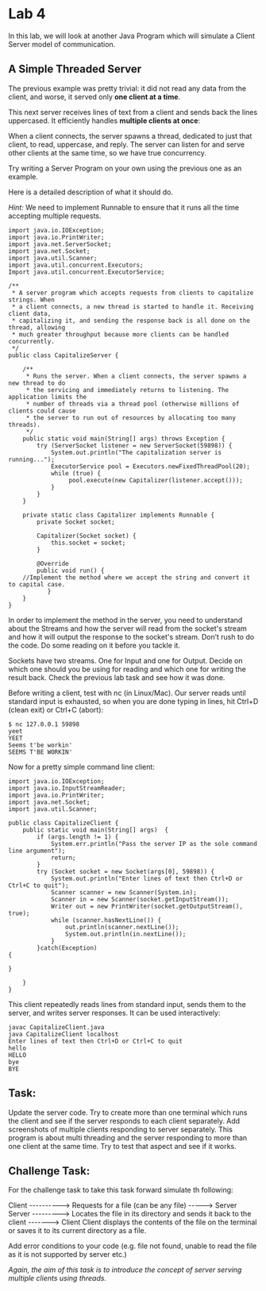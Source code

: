 # Lab 4

In this lab, we will look at another Java Program which will simulate a Client Server model of communication.

## A Simple Threaded Server

The previous example was pretty trivial: it did not read any data from the client, and worse, it served only **one client at a time**.

This next server receives lines of text from a client and sends back the lines uppercased. It efficiently handles **multiple clients at once**: 

When a client connects, the server spawns a thread, dedicated to just that client, to read, uppercase, and reply. The server can listen for and serve other clients at the same time, so we have true concurrency.

Try writing a Server Program on your own using the previous one as an example.

Here is a detailed description of what it should do.

_Hint:_ We need to implement Runnable to ensure that it runs all the time accepting multiple requests.
```
import java.io.IOException;
import java.io.PrintWriter;
import java.net.ServerSocket;
import java.net.Socket;
import java.util.Scanner;
import java.util.concurrent.Executors;
Import java.util.concurrent.ExecutorService;

/**
 * A server program which accepts requests from clients to capitalize strings. When
 * a client connects, a new thread is started to handle it. Receiving client data,
 * capitalizing it, and sending the response back is all done on the thread, allowing
 * much greater throughput because more clients can be handled concurrently.
 */
public class CapitalizeServer {

    /**
     * Runs the server. When a client connects, the server spawns a new thread to do
     * the servicing and immediately returns to listening. The application limits the
     * number of threads via a thread pool (otherwise millions of clients could cause
     * the server to run out of resources by allocating too many threads).
     */
    public static void main(String[] args) throws Exception {
        try (ServerSocket listener = new ServerSocket(59898)) {
            System.out.println("The capitalization server is running...");
            ExecutorService pool = Executors.newFixedThreadPool(20);
            while (true) {
                 pool.execute(new Capitalizer(listener.accept()));
            }
        }
    }

    private static class Capitalizer implements Runnable {
        private Socket socket;

        Capitalizer(Socket socket) {
            this.socket = socket;
        }

        @Override
        public void run() {
    //Implement the method where we accept the string and convert it to capital case.
           }
    }
}

```

In order to implement the method in the server, you need to understand about the Streams and how the server will read from the socket's stream and how it will output the response to the socket's stream. Don’t rush to do the code. Do some reading on it before you tackle it. 

Sockets have two streams. One for Input and one for Output. Decide on which one should you be using for reading and which one for writing the result back. Check the previous lab task and see how it was done.

Before writing a client, test with nc (in Linux/Mac). Our server reads until standard input is exhausted, so when you are done typing in lines, hit Ctrl+D (clean exit) or Ctrl+C (abort):

```
$ nc 127.0.0.1 59898
yeet
YEET
Seems t'be workin'
SEEMS T'BE WORKIN'
```

Now for a pretty simple command line client:

```
import java.io.IOException;
import java.io.InputStreamReader;
import java.io.PrintWriter;
import java.net.Socket;
import java.util.Scanner;

public class CapitalizeClient {
    public static void main(String[] args)  {
        if (args.length != 1) {
            System.err.println("Pass the server IP as the sole command line argument");
            return;
        }
        try (Socket socket = new Socket(args[0], 59898)) {
            System.out.println("Enter lines of text then Ctrl+D or Ctrl+C to quit");
            Scanner scanner = new Scanner(System.in);
            Scanner in = new Scanner(socket.getInputStream());
            Writer out = new PrintWriter(socket.getOutputStream(), true);
            while (scanner.hasNextLine()) {
                out.println(scanner.nextLine());
                System.out.println(in.nextLine());
            }
        }catch(Exception)
{

}

    }
}
```

This client repeatedly reads lines from standard input, sends them to the server, and writes server responses. It can be used interactively:

```
javac CapitalizeClient.java 
java CapitalizeClient localhost
Enter lines of text then Ctrl+D or Ctrl+C to quit
hello
HELLO
bye
BYE
```

## Task:

Update the server code. Try to create more than one terminal which runs the client and see if the server responds to each client separately. Add screenshots of multiple clients responding to server separately. This program is about multi threading and the server responding to more than one client at the same time. Try to test that aspect and see if it works.

## Challenge Task:
For the challenge task to take this task forward simulate th  following:

Client ----------> Requests for a file (can be any file) -----> Server
Server ---------> Locates the file in its directory and sends it back to the client -------> Client
Client displays the contents of the file on the terminal or saves it to its current directory as a file.

Add error conditions to your code (e.g. file not found, unable to read the file as it is not supported by server etc.)

_Again, the aim of this task is to introduce the concept of server serving multiple clients using threads._
 
